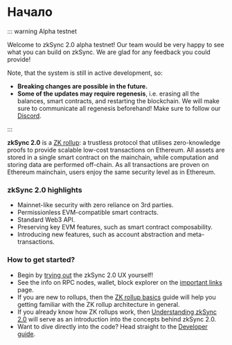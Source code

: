 # Начало

::: warning Alpha testnet

Welcome to zkSync 2.0 alpha testnet! Our team would be very happy to see what you can build on zkSync. We are glad for any feedback you could provide!

Note, that the system is still in active development, so:

- **Breaking changes are possible in the future.**
- **Some of the updates may require regenesis**, i.e. erasing all the balances, smart contracts, and restarting the blockchain. We will make sure to communicate all regenesis beforehand! Make sure to follow our [Discord](https://discord.gg/px2aR7w).

:::

**zkSync 2.0** is a [ZK rollup](./rollups.md): a trustless protocol that utilises zero-knowledge proofs to provide scalable low-cost transactions on Ethereum. All assets are stored in a single smart contract on the mainchain, while computation and storing data are performed off-chain. As all transactions are proven on Ethereum mainchain, users enjoy the same security level as in Ethereum.

### zkSync 2.0 highlights

- Mainnet-like security with zero reliance on 3rd parties.
- Permissionless EVM-compatible smart contracts.
- Standard Web3 API.
- Preserving key EVM features, such as smart contract composability.
- Introducing new features, such as account abstraction and meta-transactions.

### How to get started?

- Begin by [trying out](./testnet/user.md) the zkSync 2.0 UX yourself!
- See the info on RPC nodes, wallet, block explorer on the [important links](./testnet/important-links.md) page.
- If you are new to rollups, then the [ZK rollup basics](./rollups.md) guide will help you getting familiar with the ZK rollup architecture in general.
- If you already know how ZK rollups work, then [Understanding zkSync 2.0](./zksync-v2) will serve as an introduction into the concepts behind zkSync 2.0.
- Want to dive directly into the code? Head straight to the [Developer guide](./guide).

